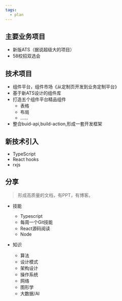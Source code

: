 ```yaml
---
tags:
  - plan
---
```

## 主要业务项目
- 新版ATS（据说超级大的项目）
- 58校招双选会

## 技术项目
- 组件平台，组件市场《从定制页开发到业务定制平台》
- 基于新ATS设计的组件库
- 打造五个组件平台精品组件
  - 表格
  - 布局
  - ……
- 整合buid-api,build-action,形成一套开发框架

## 新技术引入
- TypeScript
- React hooks 
- rxjs 
  
## 分享

> 形成高质量的文档，有PPT，有博客。

- 技能
  - Typescript 
  - 每周一个Git技能
  - React源码阅读
  - Node
  
- 知识
  - 算法
  - 设计模式
  - 架构设计
  - 操作系统
  - 网络
  - 图形学
  - 大数据/AI


